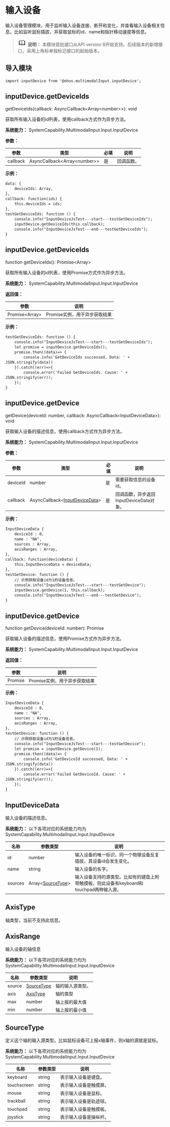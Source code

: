 # 输入设备


输入设备管理模块，用于监听输入设备连接、断开和变化，并查看输入设备相关信息。比如监听鼠标插拔，并获取鼠标的id、name和指针移动速度等信息。


> ![icon-note.gif](public_sys-resources/icon-note.gif) **说明：**
> 本模块首批接口从API version 8开始支持。后续版本的新增接口，采用上角标单独标记接口的起始版本。


## 导入模块


```
import inputDevice from '@ohos.multimodalInput.inputDevice';
```


## inputDevice.getDeviceIds

getDeviceIds(callback: AsyncCallback&lt;Array&lt;number&gt;&gt;): void

获取所有输入设备的id列表，使用callback方式作为异步方法。

**系统能力：** SystemCapability.MultimodalInput.Input.InputDevice

**参数：**

| 参数 | 类型 | 必填 | 说明 |
| -------- | -------- | -------- | -------- |
| callback | AsyncCallback&lt;Array&lt;number&gt;&gt; | 是 | 回调函数。 |


**示例：** 

```
data: {
    deviceIds: Array,
},
callback: function(ids) {
    this.deviceIds = ids;
},
testGetDeviceIds: function () {
    console.info("InputDeviceJsTest---start---testGetDeviceIds");
    inputDevice.getDeviceIds(this.callback);
    console.info("InputDeviceJsTest---end---testGetDeviceIds");
}
```

## inputDevice.getDeviceIds

function getDeviceIds(): Promise<Array<number>>

获取所有输入设备的id列表，使用Promise方式作为异步方法。

**系统能力：** SystemCapability.MultimodalInput.Input.InputDevice

**返回值：**

| 参数 | 说明 |
| -------- | -------- |
| Promise<Array<number>> | Promise实例，用于异步获取结果 |

**示例：**

```
testGetDeviceIds: function () {
    console.info("InputDeviceJsTest---start---testGetDeviceIds");
    let promise = inputDevice.getDeviceIds();
    promise.then((data)=> {
        console.info('GetDeviceIds successed, Data: ' + JSON.stringify(data))
    }).catch((err)=>{
        console.error('Failed GetDeviceIds. Cause: ' + JSON.stringify(err));
    });
}
```





## inputDevice.getDevice

getDevice(deviceId: number, callback: AsyncCallback&lt;InputDeviceData&gt;): void

获取输入设备的描述信息，使用callback方式作为异步方法。

**系统能力：** SystemCapability.MultimodalInput.Input.InputDevice

**参数：** 

| 参数 | 类型 | 必填 | 说明 |
| -------- | -------- | -------- | -------- |
| deviceId | number | 是 | 需要获取信息的设备id。 |
| callback | AsyncCallback&lt;[InputDeviceData](#inputdevicedata)&gt; | 是 | 回调函数，异步返回InputDeviceData对象。 |

**示例：** 

```
InputDeviceData {
    deviceId : 0,
    name : "NA",
    sources : Array,
    axisRanges : Array,
},
callback: function(deviceData) {
    this.InputDeviceData = deviceData;
},
testGetDevice: function () {
    // 示例获取设备id为1的设备信息。
    console.info("InputDeviceJsTest---start---testGetDevice");
    inputDevice.getDevice(1, this.callback);
    console.info("InputDeviceJsTest---end---testGetDevice");
}
```

## inputDevice.getDevice

function getDevice(deviceId: number): Promise<InputDeviceData>

获取输入设备的描述信息，使用Promise方式作为异步方法。

**系统能力：** SystemCapability.MultimodalInput.Input.InputDevice

**返回值：**

| 参数 | 说明 |
| -------- | -------- |
| Promise<InputDeviceData> | Promise实例，用于异步获取结果 |

**示例：**

```
InputDeviceData {
    deviceId : 0,
    name : "NA",
    sources : Array,
    axisRanges : Array,
},
testGetDevice: function () {
    // 示例获取设备id为1的设备信息。
    console.info("InputDeviceJsTest---start---testGetDevice");
    let promise = inputDevice.getDevice(1);
    promise.then((data)=> {
        console.info('GetDeviceId successed, Data: ' + JSON.stringify(data))
 	}).catch((err)=>{
        console.error('Failed GetDeviceId. Cause: ' + JSON.stringify(err));
 	});
}
```



## InputDeviceData

输入设备的描述信息。

**系统能力：**  以下各项对应的系统能力均为SystemCapability.MultimodalInput.Input.InputDevice

| 名称 | 参数类型 | 说明 |
| -------- | -------- | -------- |
| id | number | 输入设备的唯一标识，同一个物理设备反复插拔，其设备id会发生变化。 |
| name | string | 输入设备的名字。 |
| sources | Array&lt;[SourceType](#sourcetype)&gt; | 输入设备支持的源类型。比如有的键盘上附带触摸板，则此设备有keyboard和touchpad两种输入源。 |

## AxisType

轴类型，当前不支持此信息。

## AxisRange

输入设备的轴信息

**系统能力：**  以下各项对应的系统能力均为SystemCapability.MultimodalInput.Input.InputDevice

| 名称   | 参数类型                  | 说明             |
| ------ | ------------------------- | ---------------- |
| source | [SourceType](#sourcetype) | 轴的输入源类型。 |
| axis   | [AxisType](axistype)      | 轴的类型         |
| max    | number                    | 轴上报的最大值   |
| min    | number                    | 轴上报的最小值   |



## SourceType

定义这个轴的输入源类型。比如鼠标设备可上报x轴事件，则x轴的源就是鼠标。

**系统能力：**  以下各项对应的系统能力均为SystemCapability.MultimodalInput.Input.InputDevice

| 名称 | 参数类型 | 说明 |
| -------- | -------- | -------- |
| keyboard | string | 表示输入设备是键盘。 |
| touchscreen | string | 表示输入设备是触摸屏。 |
| mouse | string | 表示输入设备是鼠标。 |
| trackball | string | 表示输入设备是轨迹球。 |
| touchpad | string | 表示输入设备是触摸板。 |
| joystick | string | 表示输入设备是操纵杆。 |
